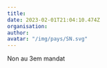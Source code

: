 ```yaml
---
title: 
date: 2023-02-01T21:04:10.474Z
organisation: 
author: 
avatar: "/img/pays/SN.svg"
---
```


Non au 3em mandat